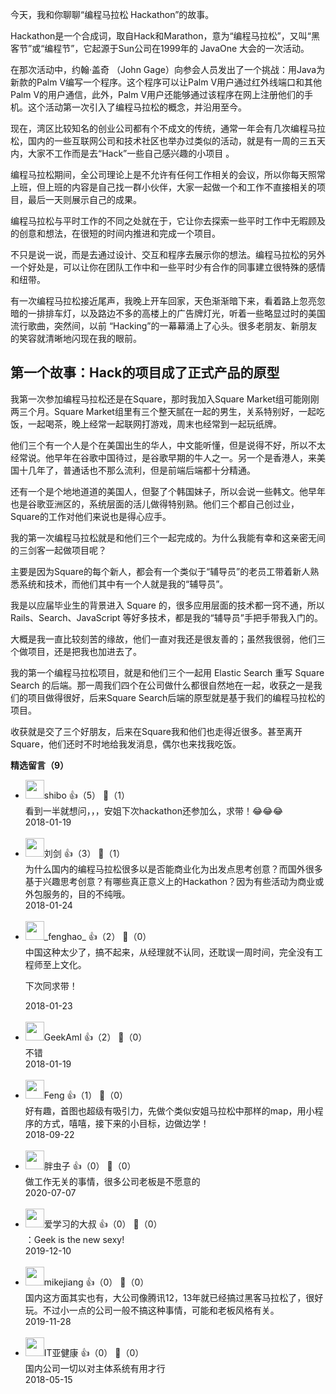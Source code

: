 今天，我和你聊聊“编程马拉松 Hackathon”的故事。

Hackathon是一个合成词，取自Hack和Marathon，意为“编程马拉松”，又叫“黑客节”或“编程节”，它起源于Sun公司在1999年的 JavaOne 大会的一次活动。

在那次活动中，约翰·盖奇 （John Gage）向参会人员发出了一个挑战：用Java为新款的Palm V编写一个程序。这个程序可以让Palm V用户通过红外线端口和其他Palm V的用户通信，此外，Palm V用户还能够通过该程序在网上注册他们的手机。这个活动第一次引入了编程马拉松的概念，并沿用至今。

现在，湾区比较知名的创业公司都有个不成文的传统，通常一年会有几次编程马拉松，国内的一些互联网公司和技术社区也举办过类似的活动，就是有一周的三五天内，大家不工作而是去“Hack”一些自己感兴趣的小项目 。

编程马拉松期间，全公司理论上是不允许有任何工作相关的会议，所以你每天照常上班，但上班的内容是自己找一群小伙伴，大家一起做一个和工作不直接相关的项目，最后一天则展示自己的成果。

编程马拉松与平时工作的不同之处就在于，它让你去探索一些平时工作中无暇顾及的创意和想法，在很短的时间内推进和完成一个项目。

不只是说一说，而是去通过设计、交互和程序去展示你的想法。编程马拉松的另外一个好处是，可以让你在团队工作中和一些平时少有合作的同事建立很特殊的感情和纽带。

有一次编程马拉松接近尾声，我晚上开车回家，天色渐渐暗下来，看着路上忽亮忽暗的一排排车灯，以及路边不多的高楼上的广告牌灯光，听着一些略显过时的美国流行歌曲，突然间，以前 “Hacking”的一幕幕涌上了心头。很多老朋友、新朋友的笑容就清晰地闪现在我的眼前。

## 第一个故事：Hack的项目成了正式产品的原型

我第一次参加编程马拉松还是在Square，那时我加入Square Market组可能刚刚两三个月。Square Market组里有三个整天腻在一起的男生，关系特别好，一起吃饭，一起喝茶，晚上经常一起联网打游戏，周末也经常到一起玩纸牌。

他们三个有一个人是个在美国出生的华人，中文能听懂，但是说得不好，所以不太经常说。他早年在谷歌中国待过，是谷歌早期的牛人之一。另一个是香港人，来美国十几年了，普通话也不那么流利，但是前端后端都十分精通。

还有一个是个地地道道的美国人，但娶了个韩国妹子，所以会说一些韩文。他早年也是谷歌亚洲区的，系统层面的活儿做得特别熟。他们三个都自己创过业，Square的工作对他们来说也是得心应手。

我的第一次编程马拉松就是和他们三个一起完成的。为什么我能有幸和这亲密无间的三剑客一起做项目呢？

主要是因为Square的每个新人，都会有一个类似于“辅导员”的老员工带着新人熟悉系统和技术，而他们其中有一个人就是我的“辅导员”。

我是以应届毕业生的背景进入 Square 的，很多应用层面的技术都一窍不通，所以Rails、Search、JavaScript 等好多技术，都是我的“辅导员”手把手带我入门的。

大概是我一直比较刻苦的缘故，他们一直对我还是很友善的；虽然我很弱，他们三个做项目，还是把我也加进去了。

我的第一个编程马拉松项目，就是和他们三个一起用 Elastic Search 重写 Square Search 的后端。那一周我们四个在公司做什么都很自然地在一起，收获之一是我们的项目做得很好，后来Square Search后端的原型就是基于我们的编程马拉松的项目。

收获就是交了三个好朋友，后来在Square我和他们也走得近很多。甚至离开Square，他们还时不时地给我发消息，偶尔也来找我吃饭。
<div><strong>精选留言（9）</strong></div><ul>
<li><img src="https://static001.geekbang.org/account/avatar/00/0f/91/6b/eec81d65.jpg" width="30px"><span>shibo</span> 👍（5） 💬（1）<div>看到一半就想问，，，安姐下次hackathon还参加么，求带！😂😂😂</div>2018-01-19</li><br/><li><img src="https://static001.geekbang.org/account/avatar/00/0f/49/10/eadec2c6.jpg" width="30px"><span>刘剑</span> 👍（3） 💬（1）<div>为什么国内的编程马拉松很多以是否能商业化为出发点思考创意？而国外很多基于兴趣思考创意？有哪些真正意义上的Hackathon？因为有些活动为商业或外包服务的，目的不纯哦。</div>2018-01-24</li><br/><li><img src="" width="30px"><span>_fenghao_</span> 👍（2） 💬（0）<div>中国这种太少了，搞不起来，从经理就不认同，还耽误一周时间，完全没有工程师至上文化。

下次同求带！</div>2018-01-23</li><br/><li><img src="https://static001.geekbang.org/account/avatar/00/0f/55/e6/87197b10.jpg" width="30px"><span>GeekAmI</span> 👍（2） 💬（0）<div>不错</div>2018-01-19</li><br/><li><img src="https://static001.geekbang.org/account/avatar/00/0f/8f/1e/c7e77731.jpg" width="30px"><span>Feng</span> 👍（1） 💬（0）<div>好有趣，首图也超级有吸引力，先做个类似安姐马拉松中那样的map，用小程序的方式，嘻嘻，接下来的小目标，边做边学！</div>2018-09-22</li><br/><li><img src="https://static001.geekbang.org/account/avatar/00/10/cc/9c/ec71155f.jpg" width="30px"><span>胖虫子</span> 👍（0） 💬（0）<div>做工作无关的事情，很多公司老板是不愿意的</div>2020-07-07</li><br/><li><img src="https://static001.geekbang.org/account/avatar/00/10/8e/e0/847348b1.jpg" width="30px"><span>爱学习的大叔</span> 👍（0） 💬（0）<div>：Geek is the new sexy! </div>2019-12-10</li><br/><li><img src="https://static001.geekbang.org/account/avatar/00/15/4d/7a/106c3745.jpg" width="30px"><span>mikejiang</span> 👍（0） 💬（0）<div>国内这方面其实也有，大公司像腾讯12，13年就已经搞过黑客马拉松了，很好玩。不过小一点的公司一般不搞这种事情，可能和老板风格有关。</div>2019-11-28</li><br/><li><img src="" width="30px"><span>IT亚健康</span> 👍（0） 💬（0）<div>国内公司一切以对主体系统有用才行</div>2018-05-15</li><br/>
</ul>